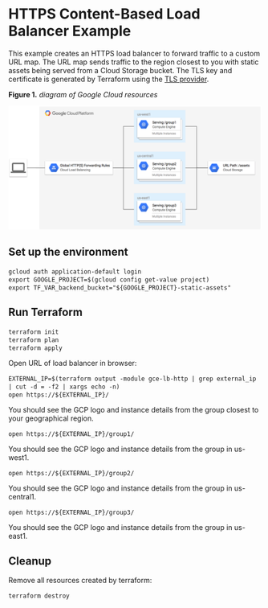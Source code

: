 # HTTPS Content-Based Load Balancer Example

This example creates an HTTPS load balancer to forward traffic to a custom URL map. The URL map sends traffic to the region closest to you with static assets being served from a Cloud Storage bucket. The TLS key and certificate is generated by Terraform using the [TLS provider](https://www.terraform.io/docs/providers/tls/index.html).

**Figure 1.** *diagram of Google Cloud resources*

![architecture diagram](./diagram.png)

## Set up the environment

```
gcloud auth application-default login
export GOOGLE_PROJECT=$(gcloud config get-value project)
export TF_VAR_backend_bucket="${GOOGLE_PROJECT}-static-assets"
```

## Run Terraform

```
terraform init
terraform plan
terraform apply
```

Open URL of load balancer in browser:

```
EXTERNAL_IP=$(terraform output -module gce-lb-http | grep external_ip | cut -d = -f2 | xargs echo -n)
open https://${EXTERNAL_IP}/
```

You should see the GCP logo and instance details from the group closest to your geographical region.

```
open https://${EXTERNAL_IP}/group1/
```

You should see the GCP logo and instance details from the group in us-west1.

```
open https://${EXTERNAL_IP}/group2/
```

You should see the GCP logo and instance details from the group in us-central1.

```
open https://${EXTERNAL_IP}/group3/
```

You should see the GCP logo and instance details from the group in us-east1.

## Cleanup

Remove all resources created by terraform:

```
terraform destroy
```
